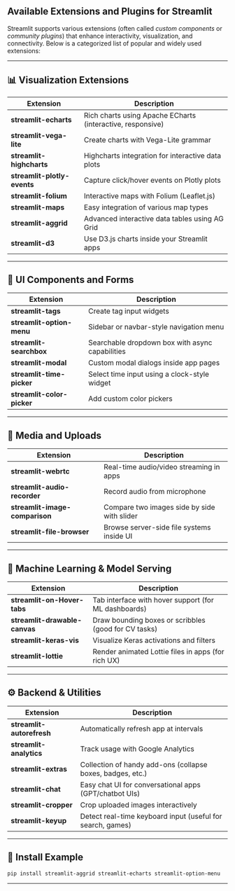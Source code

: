 ## Available Extensions and Plugins for Streamlit

Streamlit supports various extensions (often called *custom components* or *community plugins*) that enhance interactivity, visualization, and connectivity. Below is a categorized list of popular and widely used extensions:

---

## 📊 Visualization Extensions

| Extension | Description |
|----------|-------------|
| **streamlit-echarts** | Rich charts using Apache ECharts (interactive, responsive) |
| **streamlit-vega-lite** | Create charts with Vega-Lite grammar |
| **streamlit-highcharts** | Highcharts integration for interactive data plots |
| **streamlit-plotly-events** | Capture click/hover events on Plotly plots |
| **streamlit-folium** | Interactive maps with Folium (Leaflet.js) |
| **streamlit-maps** | Easy integration of various map types |
| **streamlit-aggrid** | Advanced interactive data tables using AG Grid |
| **streamlit-d3** | Use D3.js charts inside your Streamlit apps |

---

## 🧩 UI Components and Forms

| Extension | Description |
|-----------|-------------|
| **streamlit-tags** | Create tag input widgets |
| **streamlit-option-menu** | Sidebar or navbar-style navigation menu |
| **streamlit-searchbox** | Searchable dropdown box with async capabilities |
| **streamlit-modal** | Custom modal dialogs inside app pages |
| **streamlit-time-picker** | Select time input using a clock-style widget |
| **streamlit-color-picker** | Add custom color pickers |

---

## 🎥 Media and Uploads

| Extension | Description |
|-----------|-------------|
| **streamlit-webrtc** | Real-time audio/video streaming in apps |
| **streamlit-audio-recorder** | Record audio from microphone |
| **streamlit-image-comparison** | Compare two images side by side with slider |
| **streamlit-file-browser** | Browse server-side file systems inside UI |

---

## 🧠 Machine Learning & Model Serving

| Extension | Description |
|-----------|-------------|
| **streamlit-on-Hover-tabs** | Tab interface with hover support (for ML dashboards) |
| **streamlit-drawable-canvas** | Draw bounding boxes or scribbles (good for CV tasks) |
| **streamlit-keras-vis** | Visualize Keras activations and filters |
| **streamlit-lottie** | Render animated Lottie files in apps (for rich UX) |

---

## ⚙️ Backend & Utilities

| Extension | Description |
|-----------|-------------|
| **streamlit-autorefresh** | Automatically refresh app at intervals |
| **streamlit-analytics** | Track usage with Google Analytics |
| **streamlit-extras** | Collection of handy add-ons (collapse boxes, badges, etc.) |
| **streamlit-chat** | Easy chat UI for conversational apps (GPT/chatbot UIs) |
| **streamlit-cropper** | Crop uploaded images interactively |
| **streamlit-keyup** | Detect real-time keyboard input (useful for search, games) |

---

## 📁 Install Example

```bash
pip install streamlit-aggrid streamlit-echarts streamlit-option-menu
```

---
